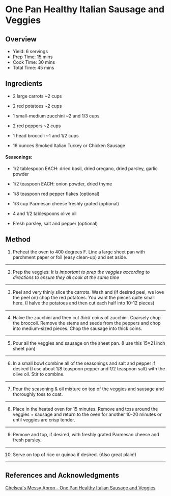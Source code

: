 # One Pan Healthy Italian Sausage and Veggies

## Overview

- Yield: 6 servings
- Prep Time: 15 mins
- Cook Time: 30 mins
- Total Time: 45 mins

## Ingredients

- 2 large carrots ~2 cups

- 2 red potatoes ~2 cups

- 1 small-medium zucchini ~2 and 1/3 cups

- 2 red peppers ~2 cups

- 1 head broccoli ~1 and 1/2 cups

- 16 ounces Smoked Italian Turkey or Chicken Sausage

#### Seasonings:

- 1/2 tablespoon EACH: dried basil, dried oregano, dried parsley, garlic powder

- 1/2 teaspoon EACH: onion powder, dried thyme

- 1/8 teaspoon red pepper flakes (optional)

- 1/3 cup Parmesan cheese freshly grated (optional)

- 4 and 1/2 tablespoons olive oil

- Fresh parsley, salt and pepper (optional)

## Method

1. Preheat the oven to 400 degrees F. Line a large sheet pan with parchment paper or foil (easy clean-up) and set aside.
---
2. Prep the veggies: *It is important to prep the veggies according to directions to ensure they all cook at the same time*
---
3. Peel and very thinly slice the carrots.  Wash and (if desired peel, we love the peel on) chop the red potatoes. You want the pieces quite small here. (I halve the potatoes and then cut each half into 10-12 pieces)
---
4. Halve the zucchini and then cut *thick* coins of zucchini. Coarsely chop the broccoli. Remove the stems and seeds from the peppers and chop into medium-sized pieces. Chop the sausage into thick coins.
---
5. Pour all the veggies and sausage on the sheet pan. (I use this 15×21 inch sheet pan)
---
6. In a small bowl combine all of the seasonings and salt and pepper if desired (I use about 1/8 teaspoon pepper and 1/2 teaspoon salt) with the olive oil. Stir to combine.
---
7. Pour the seasoning & oil mixture on top of the veggies and sausage and thoroughly toss to coat.
---
8. Place in the heated oven for 15 minutes. Remove and toss around the veggies + sausage and return to the oven for another 10-20 minutes or until veggies are crisp tender.
---
9. Remove and top, if desired, with freshly grated Parmesan cheese and fresh parsley.
---
10. Serve on top of rice or quinoa if desired. (Also great plain!)
---

## References and Acknowledgments

[Chelsea's Messy Apron - One Pan Healthy Italian Sausage and Veggies](http://www.chelseasmessyapron.com/one-pan-healthy-italian-sausage-veggies/?utm_content=bufferdda07&utm_medium=social&utm_source=pinterest.com&utm_campaign=budgetbytesbuffer)
